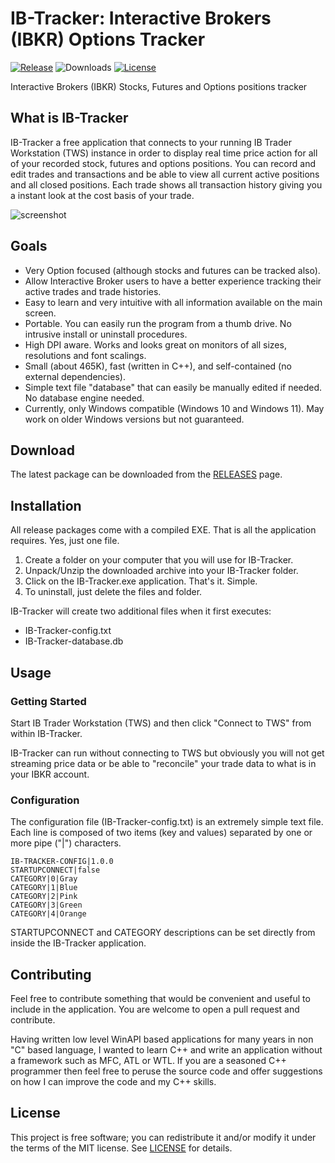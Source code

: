 # IB-Tracker: Interactive Brokers (IBKR) Options Tracker
[![Release](https://img.shields.io/github/v/release/PaulSquires/IB-Tracker?label=release)](https://github.com/PaulSquires/IB-Tracker/releases)
![Downloads](https://img.shields.io/github/downloads/PaulSquires/IB-Tracker/total?label=downloads)
[![License](https://img.shields.io/github/license/PaulSquires/IB-Tracker?label=license)](LICENSE.txt)

Interactive Brokers (IBKR) Stocks, Futures and Options positions tracker

## What is IB-Tracker
IB-Tracker a free application that connects to your running IB Trader Workstation (TWS) instance in order to display real time price action for all of your recorded stock, futures and options positions. You can record and edit trades and transactions and be able to view all current active positions and all closed positions. Each trade shows all transaction history giving you a instant look at the cost basis of your trade. 

![screenshot](https://pragtical.github.io/assets/img/editor.png)

## Goals
* Very Option focused (although stocks and futures can be tracked also).
* Allow Interactive Broker users to have a better experience tracking their active trades and trade histories.
* Easy to learn and very intuitive with all information available on the main screen. 
* Portable. You can easily run the program from a thumb drive. No intrusive install or uninstall procedures.
* High DPI aware. Works and looks great on monitors of all sizes, resolutions and font scalings.
* Small (about 465K), fast (written in C++), and self-contained (no external dependencies).
* Simple text file "database" that can easily be manually edited if needed. No database engine needed.
* Currently, only Windows compatible (Windows 10 and Windows 11). May work on older Windows versions but not guaranteed.

## Download
The latest package can be downloaded from the [RELEASES](https://github.com/PaulSquires/IB-Tracker/releases) page.

## Installation
All release packages come with a compiled EXE. That is all the application requires. Yes, just one file.
1. Create a folder on your computer that you will use for IB-Tracker.
2. Unpack/Unzip the downloaded archive into your IB-Tracker folder.
3. Click on the IB-Tracker.exe application. That's it. Simple.
4. To uninstall, just delete the files and folder.

IB-Tracker will create two additional files when it first executes:
* IB-Tracker-config.txt
* IB-Tracker-database.db

## Usage

### Getting Started
Start IB Trader Workstation (TWS) and then click "Connect to TWS" from within IB-Tracker.

IB-Tracker can run without connecting to TWS but obviously you will not get streaming price data or be able to "reconcile" your trade data to what is in your IBKR account.

### Configuration
The configuration file (IB-Tracker-config.txt) is an extremely simple text file. Each line is composed of two items (key and values) separated by one or more pipe ("|") characters.

```
IB-TRACKER-CONFIG|1.0.0
STARTUPCONNECT|false
CATEGORY|0|Gray
CATEGORY|1|Blue
CATEGORY|2|Pink
CATEGORY|3|Green
CATEGORY|4|Orange
```

STARTUPCONNECT and CATEGORY descriptions can be set directly from inside the IB-Tracker application.

## Contributing
Feel free to contribute something that would be convenient and useful to include in the application. You are welcome to open a pull request and contribute.

Having written low level WinAPI based applications for many years in non "C" based language, I wanted to learn C++ and write an application without a framework such as MFC, ATL or WTL. If you are a seasoned C++ programmer then feel free to peruse the source code and offer suggestions on how I can improve the code and my C++ skills.

## License
This project is free software; you can redistribute it and/or modify it under the terms of the MIT license. See [LICENSE](https://github.com/PaulSquires/IB-Tracker/blob/main/LICENSE.txt) for details.
